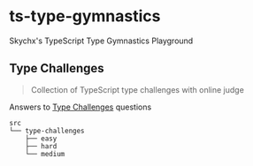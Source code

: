 # ts-type-gymnastics

Skychx's TypeScript Type Gymnastics Playground

## Type Challenges

> Collection of TypeScript type challenges with online judge

Answers to [Type Challenges](https://github.com/type-challenges/type-challenges) questions

```
src
└── type-challenges
    ├── easy
    ├── hard
    └── medium
```



